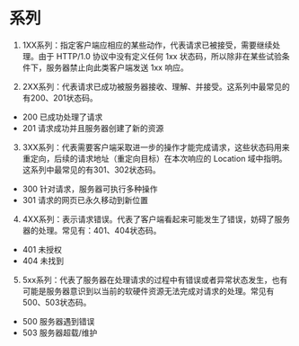 # 系列
1. 1XX系列：指定客户端应相应的某些动作，代表请求已被接受，需要继续处理。由于 HTTP/1.0 协议中没有定义任何 1xx 状态码，所以除非在某些试验条件下，服务器禁止向此类客户端发送 1xx 响应。

2. 2XX系列：代表请求已成功被服务器接收、理解、并接受。这系列中最常见的有200、201状态码。
  - 200 已成功处理了请求
  - 201 请求成功并且服务器创建了新的资源
3. 3XX系列：代表需要客户端采取进一步的操作才能完成请求，这些状态码用来重定向，后续的请求地址（重定向目标）在本次响应的 Location 域中指明。这系列中最常见的有301、302状态码。
  - 300 针对请求，服务器可执行多种操作
  - 301 请求的网页已永久移动到新位置
4. 4XX系列：表示请求错误。代表了客户端看起来可能发生了错误，妨碍了服务器的处理。常见有：401、404状态码。
  - 401 未授权
  - 404 未找到
5. 5xx系列：代表了服务器在处理请求的过程中有错误或者异常状态发生，也有可能是服务器意识到以当前的软硬件资源无法完成对请求的处理。常见有500、503状态码。
  - 500 服务器遇到错误
  - 503 服务器超载/维护